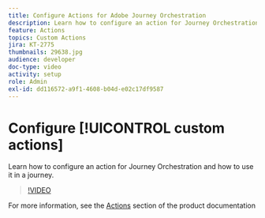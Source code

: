 ```yaml
---
title: Configure Actions for Adobe Journey Orchestration
description: Learn how to configure an action for Journey Orchestration and how to use it in a journey.
feature: Actions
topics: Custom Actions
jira: KT-2775
thumbnails: 29638.jpg
audience: developer
doc-type: video
activity: setup
role: Admin
exl-id: dd116572-a9f1-4608-b04d-e02c17df9587
---
```

# Configure [!UICONTROL custom actions]

Learn how to configure an action for Journey Orchestration and how to use it in a journey.

>[!VIDEO](https://video.tv.adobe.com/v/29638?quality=12&learn=on)

For more information, see the [Actions](https://experienceleague.adobe.com/docs/journeys/using/action-journeys/action.html?lang=en) section of the product documentation
